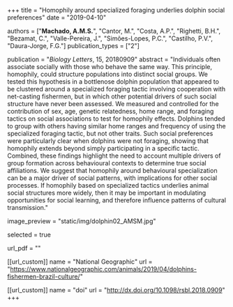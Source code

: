 +++
title = "Homophily around specialized foraging underlies dolphin social preferences"
date = "2019-04-10"

authors = ["**Machado, A.M.S.**", "Cantor, M.", "Costa, A.P.", "Righetti, B.H.", "Bezamat, C.", "Valle-Pereira, J.", "Simões-Lopes, P.C.", "Castilho, P.V.", "Daura-Jorge, F.G."]
publication_types = ["2"]

publication = "*Biology Letters*, 15, 20180909"
abstract = "Individuals often associate socially with those who behave the same way. This principle, homophily, could structure populations into distinct social groups. We tested this hypothesis in a bottlenose dolphin population that appeared to be clustered around a specialized foraging tactic involving cooperation with net-casting fishermen, but in which other potential drivers of such social structure have never been assessed. We measured and controlled for the contribution of sex, age, genetic relatedness, home range, and foraging tactics on social associations to test for homophily effects. Dolphins tended to group with others having similar home ranges and frequency of using the specialized foraging tactic, but not other traits. Such social preferences were particularly clear when dolphins were not foraging, showing that homophily extends beyond simply participating in a specific tactic. Combined, these findings highlight the need to account multiple drivers of group formation across behavioural contexts to determine true social affiliations. We suggest that homophily around behavioural specialization can be a major driver of social patterns, with implications for other social processes. If homophily based on specialized tactics underlies animal social structures more widely, then it may be important in modulating opportunities for social learning, and therefore influence patterns of cultural transmission." 

image_preview = "static/img/dolphin02_AMSM.jpg"

selected = true

url_pdf = ""

[[url_custom]]
    name = "National Geographic"
    url = "https://www.nationalgeographic.com/animals/2019/04/dolphins-fishermen-brazil-culture/"
    
[[url_custom]]
    name = "doi"
    url = "http://dx.doi.org/10.1098/rsbl.2018.0909"
+++
